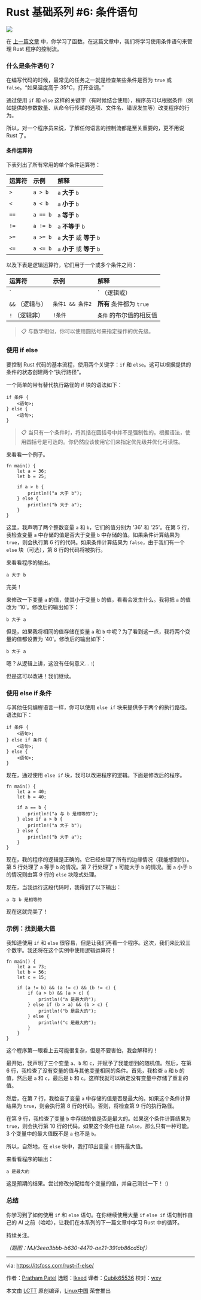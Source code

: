 [#]: subject: "Rust Basics Series #6: Conditional Statements"
[#]: via: "https://itsfoss.com/rust-if-else/"
[#]: author: "Pratham Patel https://itsfoss.com/author/pratham/"
[#]: collector: "lkxed"
[#]: translator: "Cubik65536"
[#]: reviewer: "wxy"
[#]: publisher: "wxy"
[#]: url: "https://linux.cn/article-15896-1.html"

Rust 基础系列 #6: 条件语句
======

![][0]

在 [上一篇文章][1] 中，你学习了函数。在这篇文章中，我们将学习使用条件语句来管理 Rust 程序的控制流。

### 什么是条件语句？

在编写代码的时候，最常见的任务之一就是检查某些条件是否为 `true` 或 `false`。“如果温度高于 35°C，打开空调。”

通过使用 `if` 和 `else` 这样的关键字（有时候结合使用），程序员可以根据条件（例如提供的参数数量、从命令行传递的选项、文件名、错误发生等）改变程序的行为。

所以，对一个程序员来说，了解任何语言的控制流都是至关重要的，更不用说 Rust 了。

#### 条件运算符

下表列出了所有常用的单个条件运算符：

| 运算符 | 示例 | 解释 |
| :- | :- | :- |
| `>` | `a > b` | `a` **大于** `b` |
| `<` | `a < b` | `a` **小于** `b` |
| `==` | `a == b` | `a` **等于** `b` |
| `!=` | `a != b` | `a` **不等于** `b` |
| `>=` | `a >= b` | `a` **大于** 或 **等于** `b` |
| `<=` | `a <= b` | `a` **小于** 或 **等于** `b` |

以及下表是逻辑运算符，它们用于一个或多个条件之间：

| 运算符 | 示例 | 解释 |
| :- | :- | :- |
| `||` （逻辑或） | `条件1 || 条件2` | `条件1` 或 `条件2` 中至少有一个为 `true` |
| `&&` （逻辑与） | `条件1 && 条件2` | **所有** 条件都为 `true` |
| `!` （逻辑非） | `!条件` | `条件` 的布尔值的相反值 |

> 📋 与数学相似，你可以使用圆括号来指定操作的优先级。

### 使用 if else

要控制 Rust 代码的基本流程，使用两个关键字：`if` 和 `else`。这可以根据提供的条件的状态创建两个“执行路径”。

一个简单的带有替代执行路径的 if 块的语法如下：

```
if 条件 {
    <语句>;
} else {
    <语句>;
}
```

> 📋 当只有一个条件时，将其括在圆括号中并不是强制性的。根据语法，使用圆括号是可选的。你仍然应该使用它们来指定优先级并优化可读性。

来看看一个例子。

```
fn main() {
    let a = 36;
    let b = 25;

    if a > b {
        println!("a 大于 b");
    } else {
        println!("b 大于 a");
    }
}
```

这里，我声明了两个整数变量 `a` 和 `b`，它们的值分别为 '36' 和 '25'。在第 5 行，我检查变量 `a` 中存储的值是否大于变量 `b` 中存储的值。如果条件计算结果为 `true`，则会执行第 6 行的代码。如果条件计算结果为 `false`，由于我们有一个 `else` 块（可选），第 8 行的代码将被执行。

来看看程序的输出。

```
a 大于 b
```

完美！

来修改一下变量 `a` 的值，使其小于变量 `b` 的值，看看会发生什么。我将把 `a` 的值改为 '10'。修改后的输出如下：

```
b 大于 a
```

但是，如果我将相同的值存储在变量 `a` 和 `b` 中呢？为了看到这一点，我将两个变量的值都设置为 '40'。修改后的输出如下：

```
b 大于 a
```

嗯？从逻辑上讲，这没有任何意义... :(

但是这可以改进！我们继续。

### 使用 else if 条件

与其他任何编程语言一样，你可以使用 `else if` 块来提供多于两个的执行路径。语法如下：

```
if 条件 {
    <语句>;
} else if 条件 {
    <语句>;
} else {
    <语句>;
}
```

现在，通过使用 `else if` 块，我可以改进程序的逻辑。下面是修改后的程序。

```
fn main() {
    let a = 40;
    let b = 40;

    if a == b {
        println!("a 与 b 是相等的");
    } else if a > b {
        println!("a 大于 b");
    } else {
        println!("b 大于 a");
    }
}
```

现在，我的程序的逻辑是正确的。它已经处理了所有的边缘情况（我能想到的）。第 5 行处理了 `a` 等于 `b` 的情况。第 7 行处理了 `a` 可能大于 `b` 的情况。而 `a` 小于 `b` 的情况则由第 9 行的 `else` 块隐式处理。

现在，当我运行这段代码时，我得到了以下输出：

```
a 与 b 是相等的
```

现在这就完美了！

### 示例：找到最大值

我知道使用 `if` 和 `else` 很容易，但是让我们再看一个程序。这次，我们来比较三个数字。我还将在这个实例中使用逻辑运算符！

```
fn main() {
    let a = 73;
    let b = 56;
    let c = 15;

    if (a != b) && (a != c) && (b != c) {
        if (a > b) && (a > c) {
            println!("a 是最大的");
        } else if (b > a) && (b > c) {
            println!("b 是最大的");
        } else {
            println!("c 是最大的");
        }
    }
}
```

这个程序第一眼看上去可能很复杂，但是不要害怕，我会解释的！

最开始，我声明了三个变量 `a`、`b` 和 `c`，并赋予了我能想到的随机值。然后，在第 6 行，我检查了没有变量的值与其他变量相同的条件。首先，我检查 `a` 和 `b` 的值，然后是 `a` 和 `c`，最后是 `b` 和 `c`。这样我就可以确定没有变量中存储了重复的值。

然后，在第 7 行，我检查了变量 `a` 中存储的值是否是最大的。如果这个条件计算结果为 `true`，则会执行第 8 行的代码。否则，将检查第 9 行的执行路径。

在第 9 行，我检查了变量 `b` 中存储的值是否是最大的。如果这个条件计算结果为 `true`，则会执行第 10 行的代码。如果这个条件也是 `false`，那么只有一种可能。3 个变量中的最大值既不是 `a` 也不是 `b`。

所以，自然地，在 `else` 块中，我打印出变量 `c` 拥有最大值。

来看看程序的输出：

```
a 是最大的
```

这是预期的结果。尝试修改分配给每个变量的值，并自己测试一下！ :)

### 总结

你学习到了如何使用 `if` 和 `else` 语句。在你继续使用大量 `if` `else if` 语句制作自己的 AI 之前（哈哈），让我们在本系列的下一篇文章中学习 Rust 中的循环。

持续关注。

*（题图：MJ/3eea3bbb-b630-4470-ae21-391ab86cd5bf）*

--------------------------------------------------------------------------------

via: https://itsfoss.com/rust-if-else/

作者：[Pratham Patel][a]
选题：[lkxed][b]
译者：[Cubik65536](https://github.com/Cubik65536)
校对：[wxy](https://github.com/wxy)

本文由 [LCTT](https://github.com/LCTT/TranslateProject) 原创编译，[Linux中国](https://linux.cn/) 荣誉推出

[a]: https://itsfoss.com/author/pratham/
[b]: https://github.com/lkxed/
[1]: https://linux.cn/article-15855-1.html
[0]: https://img.linux.net.cn/data/attachment/album/202306/11/094832bkkbs7oxntx7zxas.jpg